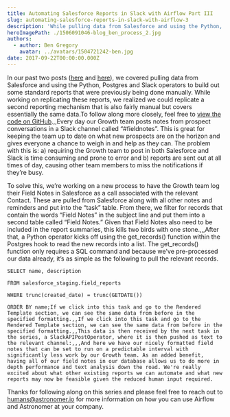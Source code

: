 ```yaml
---
title: Automating Salesforce Reports in Slack with Airflow Part III
slug: automating-salesforce-reports-in-slack-with-airflow-3
description: 'While pulling data from Salesforce and using the Python, Postgres and Slack operators to build out some standard reports that were previously being done manually, we realized we could replicate a second reporting mechanism that is also fairly manual but covers essentially the same data.'
heroImagePath: ./1506091046-blog_ben_process_2.jpg
authors:
  - author: Ben Gregory
    avatar: ../avatars/1504721242-ben.jpg
date: 2017-09-22T00:00:00.000Z
---
```


In our past two posts ([here](http://www.astronomer.io/blog/automating-salesforce-reports-in-slack-with-airflow/) and [here](http://www.astronomer.io/blog/automating-salesforce-reports-in-slack-with-airflow-ii/)), we covered pulling data from Salesforce and using the Python, Postgres and Slack operators to build out some standard reports that were previously being done manually. While working on replicating these reports, we realized we could replicate a second reporting mechanism that is also fairly manual but covers essentially the same data.To follow along more closely, feel free to [view the code on GitHub](http://github.com/astronomerio/example-dags/tree/master/salesforce_to_slack).,,Every day our Growth team posts notes from prospect conversations in a Slack channel called “#fieldnotes”. This is great for keeping the team up to date on what new prospects are on the horizon and gives everyone a chance to weigh in and help as they can. The problem with this is: a) requiring the Growth team to post in both Salesforce and Slack is time consuming and prone to error and b) reports are sent out at all times of day, causing other team members to miss the notifications if they’re busy.

To solve this, we’re working on a new process to have the Growth team log their Field Notes in Salesforce as a call associated with the relevant Contact. These are pulled from Salesforce along with all other notes and reminders and put into the “task” table. From there, we filter for records that contain the words “Field Notes” in the subject line and put them into a second table called “Field Notes.” Given that Field Notes also need to be included in the report summaries, this kills two birds with one stone.,,,After that, a Python operator kicks off using the get_records() function within the Postgres hook to read the new records into a list. The get_records() function only requires a SQL command and because we've pre-processed our data already, it’s as simple as the following to pull the relevant records.

    SELECT name, description

    FROM salesforce_staging.field_reports

    WHERE trunc(created_date) = trunc(GETDATE())

    ORDER BY name;If we click into this task and go to the Rendered Template section, we can see the same data from before in the specified formatting.,,If we click into this task and go to the Rendered Template section, we can see the same data from before in the specified formatting.,,This data is then received by the next task in the series, a SlackAPIPostOperator, where it is then pushed as text to the relevant channel:,,,And here we have our nicely formatted field notes that can be set to run on a predictable interval with significantly less work by our Growth team. As an added benefit, having all of our field notes in our database allows us to do more in depth performance and text analysis down the road. We're really excited about what other existing reports we can automate and what new reports may now be feasible given the reduced human input required.

Thanks for following along on this series and please feel free to reach out to [humans@astronomer.io](mailto:humans@astronomer.io) for more information on how you can use Airflow and Astronomer at your company.